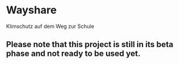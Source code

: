 # Wayshare
Klimschutz auf dem Weg zur Schule

Please note that this project is still in its beta phase and not ready to be used yet.
-
